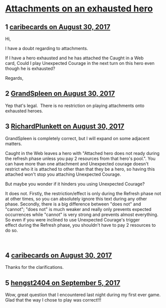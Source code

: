 # [Attachments on an exhausted hero](https://community.fantasyflightgames.com/topic/257581-attachments-on-an-exhausted-hero/)

## 1 [caribecards on August 30, 2017](https://community.fantasyflightgames.com/topic/257581-attachments-on-an-exhausted-hero/?do=findComment&comment=2959400)

Hi,

I have a doubt regarding to attachments.

If I have a hero exhausted and he has attached the Caught in a Web card, Could I play Unexpected Courage in the next turn on this hero even though he is exhausted?

Regards,

## 2 [GrandSpleen on August 30, 2017](https://community.fantasyflightgames.com/topic/257581-attachments-on-an-exhausted-hero/?do=findComment&comment=2959615)

Yep that's legal.  There is no restriction on playing attachments onto exhausted heroes.

## 3 [RichardPlunkett on August 30, 2017](https://community.fantasyflightgames.com/topic/257581-attachments-on-an-exhausted-hero/?do=findComment&comment=2960003)

GrandSpleen is completely correct, but I will expand on some adjacent matters.

Caught in the Web leaves a hero with "Attached hero does not ready during the refresh phase unless you pay 2 resources from that hero's pool.". You can have more than one attachment and Unexpected courage doesn't restrict who it is attached to other than that they be a hero, so having this attached won't stop you attaching Unexpected Courage.

But maybe you wonder if it hinders you using Unexpected Courage?

It does not. Firstly, the restriction/effect is only during the Refresh phase not at other times, so you can absolutely ignore this text during any other phase. Secondly, there is a big difference between "does not" and "cannot"; "does not" is much weaker and really only prevents expected occurrences while "cannot" is very strong and prevents almost everything. So even if you were inclined to use Unexpected Courage's trigger effect during the Refresh phase, you shouldn't have to pay 2 resources to do so.

 

## 4 [caribecards on August 30, 2017](https://community.fantasyflightgames.com/topic/257581-attachments-on-an-exhausted-hero/?do=findComment&comment=2960668)

Thanks for the clarifications.

## 5 [hengst2404 on September 5, 2017](https://community.fantasyflightgames.com/topic/257581-attachments-on-an-exhausted-hero/?do=findComment&comment=2968904)

Wow, great question that I encountered last night during my first ever game. Glad that the way I chose to play was correct!!!

